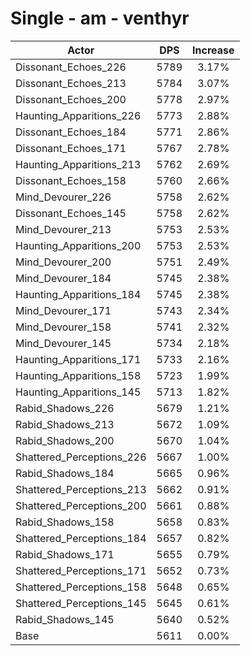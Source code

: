 # Single - am - venthyr
| Actor | DPS | Increase |
|---|:---:|:---:|
|Dissonant_Echoes_226|5789|3.17%|
|Dissonant_Echoes_213|5784|3.07%|
|Dissonant_Echoes_200|5778|2.97%|
|Haunting_Apparitions_226|5773|2.88%|
|Dissonant_Echoes_184|5771|2.86%|
|Dissonant_Echoes_171|5767|2.78%|
|Haunting_Apparitions_213|5762|2.69%|
|Dissonant_Echoes_158|5760|2.66%|
|Mind_Devourer_226|5758|2.62%|
|Dissonant_Echoes_145|5758|2.62%|
|Mind_Devourer_213|5753|2.53%|
|Haunting_Apparitions_200|5753|2.53%|
|Mind_Devourer_200|5751|2.49%|
|Mind_Devourer_184|5745|2.38%|
|Haunting_Apparitions_184|5745|2.38%|
|Mind_Devourer_171|5743|2.34%|
|Mind_Devourer_158|5741|2.32%|
|Mind_Devourer_145|5734|2.18%|
|Haunting_Apparitions_171|5733|2.16%|
|Haunting_Apparitions_158|5723|1.99%|
|Haunting_Apparitions_145|5713|1.82%|
|Rabid_Shadows_226|5679|1.21%|
|Rabid_Shadows_213|5672|1.09%|
|Rabid_Shadows_200|5670|1.04%|
|Shattered_Perceptions_226|5667|1.00%|
|Rabid_Shadows_184|5665|0.96%|
|Shattered_Perceptions_213|5662|0.91%|
|Shattered_Perceptions_200|5661|0.88%|
|Rabid_Shadows_158|5658|0.83%|
|Shattered_Perceptions_184|5657|0.82%|
|Rabid_Shadows_171|5655|0.79%|
|Shattered_Perceptions_171|5652|0.73%|
|Shattered_Perceptions_158|5648|0.65%|
|Shattered_Perceptions_145|5645|0.61%|
|Rabid_Shadows_145|5640|0.52%|
|Base|5611|0.00%|
